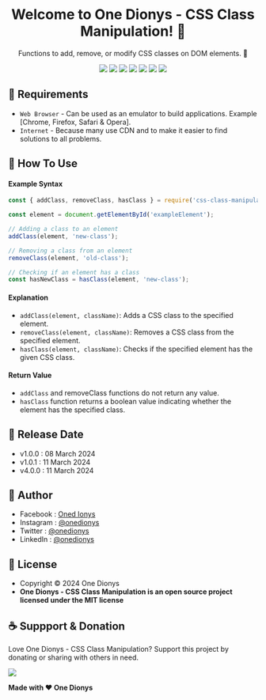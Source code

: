 <h1 align="center">Welcome to One Dionys - CSS Class Manipulation! 👋 </h1>

<p align="center">Functions to add, remove, or modify CSS classes on DOM elements. 💖 </p>

<p align="center">
<img src="https://img.shields.io/github/contributors/onedionys/onedionys-css-class-manipulation?style=flat-square">
<img src="https://img.shields.io/github/issues/onedionys/onedionys-css-class-manipulation?style=flat-square">
<img src="https://img.shields.io/github/stars/onedionys/onedionys-css-class-manipulation?style=flat-square"> 
<img src="https://img.shields.io/github/forks/onedionys/onedionys-css-class-manipulation?style=flat-square">
<img src="https://img.shields.io/github/last-commit/onedionys/onedionys-css-class-manipulation.svg?style=flat-square">
<img src="https://img.shields.io/github/languages/code-size/onedionys/onedionys-css-class-manipulation?style=flat-square">
<img src="https://img.shields.io/github/license/onedionys/onedionys-css-class-manipulation?style=flat-square">
</p>

## 💾 Requirements

* `Web Browser` - Can be used as an emulator to build applications. Example [Chrome, Firefox, Safari & Opera].
* `Internet` - Because many use CDN and to make it easier to find solutions to all problems.

## 🎯 How To Use

#### Example Syntax

```javascript
const { addClass, removeClass, hasClass } = require('css-class-manipulation');

const element = document.getElementById('exampleElement');

// Adding a class to an element
addClass(element, 'new-class');

// Removing a class from an element
removeClass(element, 'old-class');

// Checking if an element has a class
const hasNewClass = hasClass(element, 'new-class');
```

#### Explanation

* `addClass(element, className)`: Adds a CSS class to the specified element.
* `removeClass(element, className)`: Removes a CSS class from the specified element.
* `hasClass(element, className)`: Checks if the specified element has the given CSS class.

#### Return Value

* `addClass` and removeClass functions do not return any value.
* `hasClass` function returns a boolean value indicating whether the element has the specified class.

## 📆 Release Date

* v1.0.0 : 08 March 2024
* v1.0.1 : 11 March 2024
* v4.0.0 : 11 March 2024

## 🧑 Author

* Facebook : <a href="https://www.facebook.com/theonedionys"> Oned Ionys</a>
* Instagram : <a href="https://www.instagram.com/onedionys/"> @onedionys</a>
* Twitter : <a href="https://twitter.com/onedionys"> @onedionys</a>
* LinkedIn :  <a href="https://www.linkedin.com/in/onedionys/"> @onedionys</a>

## 📝 License

* Copyright © 2024 One Dionys
* **One Dionys - CSS Class Manipulation is an open source project licensed under the MIT license**

## ☕️ Suppport & Donation

Love One Dionys - CSS Class Manipulation? Support this project by donating or sharing with others in need.

<a href="https://www.buymeacoffee.com/onedionys"><img src="https://img.shields.io/badge/Buy_Me_A_Coffee-FFDD00?style=for-the-badge&logo=buy-me-a-coffee&logoColor=black"/> </a>

**Made with ❤️ One Dionys**

